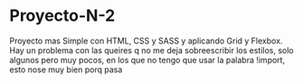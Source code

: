 # Proyecto-N-2
Proyecto mas Simple con HTML, CSS y SASS y aplicando Grid y Flexbox.
Hay un problema con las queires q no me deja sobreescribir los estilos, solo algunos pero muy pocos, en los que no tengo que usar la palabra 
!import, esto nose muy bien porq pasa
